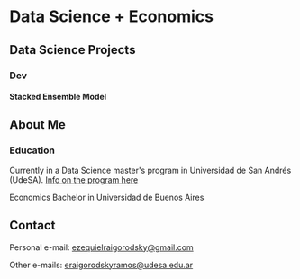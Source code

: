 # Data Science + Economics

## Data Science Projects

### Dev

#### Stacked Ensemble Model

## About Me

### Education

Currently in a Data Science master's program in Universidad de San Andrés (UdeSA). [Info on the program here](https://www.udesa.edu.ar/departamento-de-matematica-y-ciencias/maestria-en-ciencia-de-datos?gclid=CjwKCAjwrKr8BRB_EiwA7eFapiSBZRN4yt7D4dkjBTpnl3zWiQfazzwLaBYBfVOJjXVFxRBJQM-cyxoC1_sQAvD_BwE&utm_source=google&utm_medium=cpc&utm_campaign=PROD_E_MSCIENCIA-DATOS_LEAD_POSGRADO&utm_adgroup=Ciencia_de_Datos)

Economics Bachelor in Universidad de Buenos Aires

## Contact

Personal e-mail: ezequielraigorodsky@gmail.com

Other e-mails: eraigorodskyramos@udesa.edu.ar

